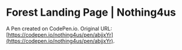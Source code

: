 #  Forest Landing Page | Nothing4us

A Pen created on CodePen.io. Original URL: [https://codepen.io/nothing4us/pen/abjjxYr](https://codepen.io/nothing4us/pen/abjjxYr).


